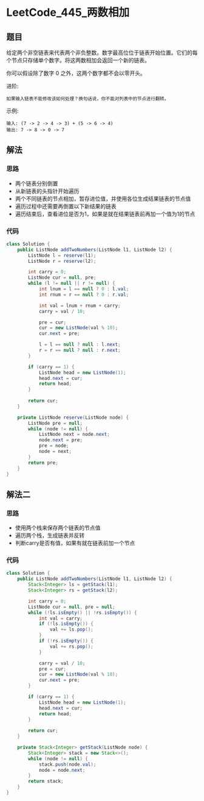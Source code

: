 # LeetCode_445_两数相加
## 题目
给定两个非空链表来代表两个非负整数。数字最高位位于链表开始位置。它们的每个节点只存储单个数字。将这两数相加会返回一个新的链表。

你可以假设除了数字 0 之外，这两个数字都不会以零开头。

进阶:
```
如果输入链表不能修改该如何处理？换句话说，你不能对列表中的节点进行翻转。
```
示例:
```
输入: (7 -> 2 -> 4 -> 3) + (5 -> 6 -> 4)
输出: 7 -> 8 -> 0 -> 7
```
## 解法
### 思路
- 两个链表分别倒置
- 从新链表的头指针开始遍历
- 两个不同链表的节点相加，暂存进位值，并使用各位生成结果链表的节点值
- 遍历过程中还需要再倒置以下新结果的链表
- 遍历结束后，查看进位是否为1，如果是就在结果链表前再加一个值为1的节点
### 代码
```java
class Solution {
    public ListNode addTwoNumbers(ListNode l1, ListNode l2) {
        ListNode l = reserve(l1);
        ListNode r = reserve(l2);

        int carry = 0;
        ListNode cur = null, pre;
        while (l != null || r != null) {
            int lnum = l == null ? 0 : l.val;
            int rnum = r == null ? 0 : r.val;

            int val = lnum + rnum + carry;
            carry = val / 10;

            pre = cur;
            cur = new ListNode(val % 10);
            cur.next = pre;

            l = l == null ? null : l.next;
            r = r == null ? null : r.next;
        }

        if (carry == 1) {
            ListNode head = new ListNode(1);
            head.next = cur;
            return head;
        }
        
        return cur;
    }

    private ListNode reserve(ListNode node) {
        ListNode pre = null;
        while (node != null) {
            ListNode next = node.next;
            node.next = pre;
            pre = node;
            node = next;
        }
        return pre;
    }
}
```
## 解法二
### 思路
- 使用两个栈来保存两个链表的节点值
- 遍历两个栈，生成链表并反转
- 判断carry是否有值，如果有就在链表前加一个节点
### 代码
```java
class Solution {
    public ListNode addTwoNumbers(ListNode l1, ListNode l2) {
        Stack<Integer> ls = getStack(l1);
        Stack<Integer> rs = getStack(l2);

        int carry = 0;
        ListNode cur = null, pre = null;
        while (!ls.isEmpty() || !rs.isEmpty()) {
            int val = carry;
            if (!ls.isEmpty()) {
                val += ls.pop();
            }
            if (!rs.isEmpty()) {
                val += rs.pop();
            }

            carry = val / 10;
            pre = cur;
            cur = new ListNode(val % 10);
            cur.next = pre;
        }

        if (carry == 1) {
            ListNode head = new ListNode(1);
            head.next = cur;
            return head;
        }
        
        return cur;
    }

    private Stack<Integer> getStack(ListNode node) {
        Stack<Integer> stack = new Stack<>();
        while (node != null) {
            stack.push(node.val);
            node = node.next;
        }
        return stack;
    }
}
```